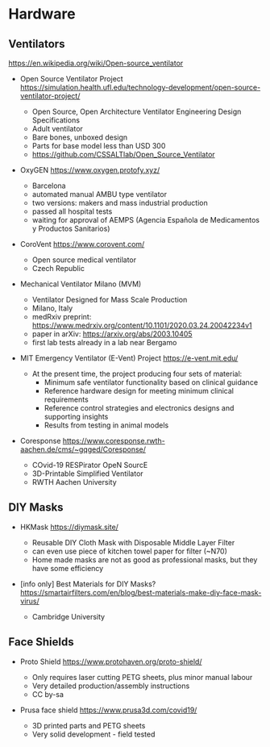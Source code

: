 # Hardware

## Ventilators

https://en.wikipedia.org/wiki/Open-source_ventilator

- Open Source Ventilator Project https://simulation.health.ufl.edu/technology-development/open-source-ventilator-project/
  - Open Source, Open Architecture Ventilator Engineering Design Specifications
  - Adult ventilator
  - Bare bones, unboxed design
  - Parts for base model less than USD 300
  - https://github.com/CSSALTlab/Open_Source_Ventilator

- OxyGEN https://www.oxygen.protofy.xyz/
  - Barcelona
  - automated manual AMBU type ventilator
  - two versions: makers and mass industrial production
  - passed all hospital tests
  - waiting for approval of AEMPS (Agencia Española de Medicamentos y Productos Sanitarios)

- CoroVent https://www.corovent.com/
  - Open source medical ventilator
  - Czech Republic

- Mechanical Ventilator Milano (MVM)
  - Ventilator Designed for Mass Scale Production
  - Milano, Italy
  - medRxiv preprint: https://www.medrxiv.org/content/10.1101/2020.03.24.20042234v1
  - paper in arXiv: https://arxiv.org/abs/2003.10405
  - first lab tests already in a lab near Bergamo
  
- MIT Emergency Ventilator (E-Vent) Project https://e-vent.mit.edu/ 
  - At the present time, the project  producing four sets of material:
     - Minimum safe ventilator functionality based on clinical guidance
     - Reference hardware design for meeting minimum clinical requirements
     - Reference control strategies and electronics designs and supporting insights
     - Results from testing in animal models

- Coresponse https://www.coresponse.rwth-aachen.de/cms/~gqged/Coresponse/
  - COvid-19 RESPirator OpeN SourcE
  - 3D-Printable Simplified Ventilator
  - RWTH Aachen University


## DIY Masks

- HKMask https://diymask.site/
  - Reusable DIY Cloth Mask with Disposable Middle Layer Filter
  - can even use piece of kitchen towel paper for filter (~N70)
  - Home made masks are not as good as professional masks, but they have some efficiency

- [info only] Best Materials for DIY Masks? https://smartairfilters.com/en/blog/best-materials-make-diy-face-mask-virus/
  - Cambridge University 
  
## Face Shields
  
  - Proto Shield https://www.protohaven.org/proto-shield/
    - Only requires laser cutting PETG sheets, plus minor manual labour
    - Very detailed production/assembly instructions
    - CC by-sa

  - Prusa face shield https://www.prusa3d.com/covid19/
    - 3D printed parts and PETG sheets
    - Very solid development - field tested
    

